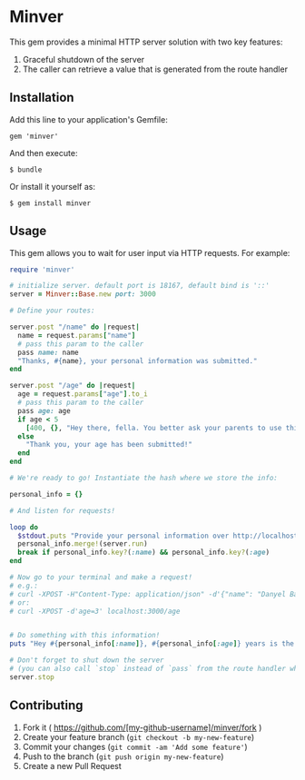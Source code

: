 # Minver

This gem provides a minimal HTTP server solution with two key features:

1. Graceful shutdown of the server
2. The caller can retrieve a value that is generated from the route handler

## Installation

Add this line to your application's Gemfile:

    gem 'minver'

And then execute:

    $ bundle

Or install it yourself as:

    $ gem install minver

## Usage

This gem allows you to wait for user input via HTTP requests. For example:

```ruby
require 'minver'

# initialize server. default port is 18167, default bind is '::'
server = Minver::Base.new port: 3000

# Define your routes:

server.post "/name" do |request|
  name = request.params["name"]
  # pass this param to the caller
  pass name: name
  "Thanks, #{name}, your personal information was submitted."
end

server.post "/age" do |request|
  age = request.params["age"].to_i
  # pass this param to the caller
  pass age: age
  if age < 5
    [400, {}, "Hey there, fella. You better ask your parents to use this app instead."]
  else
    "Thank you, your age has been submitted!"
  end
end

# We're ready to go! Instantiate the hash where we store the info:

personal_info = {}

# And listen for requests!

loop do
  $stdout.puts "Provide your personal information over http://localhost:3000/name and /age"
  personal_info.merge!(server.run)
  break if personal_info.key?(:name) && personal_info.key?(:age)
end

# Now go to your terminal and make a request!
# e.g.:
# curl -XPOST -H"Content-Type: application/json" -d'{"name": "Danyel Bayraktar"}' localhost:3000/name
# or:
# curl -XPOST -d'age=3' localhost:3000/age


# Do something with this information!
puts "Hey #{personal_info[:name]}, #{personal_info[:age]} years is the best age to be starring my repo!"

# Don't forget to shut down the server
# (you can also call `stop` instead of `pass` from the route handler while still providing a value):
server.stop
```

## Contributing

1. Fork it ( https://github.com/[my-github-username]/minver/fork )
2. Create your feature branch (`git checkout -b my-new-feature`)
3. Commit your changes (`git commit -am 'Add some feature'`)
4. Push to the branch (`git push origin my-new-feature`)
5. Create a new Pull Request
